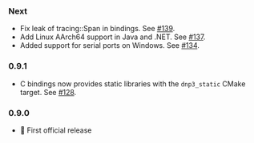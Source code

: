 ### Next ###
* Fix leak of tracing::Span in bindings.
  See [#139](https://github.com/stepfunc/dnp3/pull/139).
* Add Linux AArch64 support in Java and .NET.
  See [#137](https://github.com/stepfunc/dnp3/pull/137).
* Added support for serial ports on Windows.
  See [#134](https://github.com/stepfunc/dnp3/pull/134).

### 0.9.1 ###
* C bindings now provides static libraries with the `dnp3_static` CMake target.
  See [#128](https://github.com/stepfunc/dnp3/pull/128).

### 0.9.0 ###
* :tada: First official release
